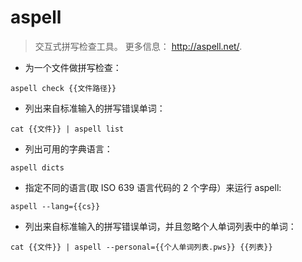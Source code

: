 # aspell

> 交互式拼写检查工具。
> 更多信息： <http://aspell.net/>.

- 为一个文件做拼写检查：

`aspell check {{文件路径}}`

- 列出来自标准输入的拼写错误单词：

`cat {{文件}} | aspell list`

- 列出可用的字典语言：

`aspell dicts`

- 指定不同的语言(取 ISO 639 语言代码的 2 个字母）来运行 aspell:

`aspell --lang={{cs}}`

- 列出来自标准输入的拼写错误单词，并且忽略个人单词列表中的单词：

`cat {{文件}} | aspell --personal={{个人单词列表.pws}} {{列表}}`
